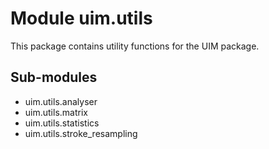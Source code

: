 Module uim.utils
================
This package contains utility functions for the UIM package.

Sub-modules
-----------
* uim.utils.analyser
* uim.utils.matrix
* uim.utils.statistics
* uim.utils.stroke_resampling